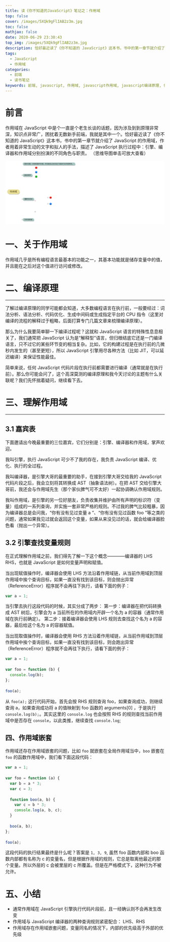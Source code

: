 ```yaml
---
title: 读《你不知道的JavaScript》笔记之：作用域
top: false
cover: /images/5XQk9gFlIAB2z3m.jpg
toc: false
mathjax: false
date: 2020-06-29 23:30:43
top_img: /images/5XQk9gFlIAB2z3m.jpg
description: 恰好最近读了《你不知道的 JavaScript》这本书，书中的第一章节就介绍了 JavaScript 的作用域，作者用着非常生动的文字和拟人的手法，描述了 JavaScript 执行过程中：引擎、编译器和作用域分别扮演的不同角色与职责。
tags:
  - JavaScript
  - 作用域
categories:
  - 前端
  - 读书笔记
keywords: 前端, javascript, 作用域, javascript作用域, javascript编译原理, 你不知道的javascript
---
```


# 前言

作用域在 JavaScript 中是个一直是个老生长谈的话题，因为涉及到到原理非常深，知识点非常广，困扰着无数新手前端，我就是其中一个。恰好最近读了《你不知道的 JavaScript》这本书，书中的第一章节就介绍了 JavaScript 的作用域，作者用着非常生动的文字和拟人的手法，描述了 JavaScript 执行过程中：引擎、编译器和作用域分别扮演的不同角色与职责。
（思维导图单击可放大查看）

![作用域思维导图.png](/images/作用域思维导图.svg)

# 一、关于作用域

作用域几乎是所有编程语言最基本的功能之一，其基本功能就是储存变量中的值，并且能在之后对这个值进行访问或修改。

# 二、编译原理

---

了解过编译原理的同学可能都会知道，大多数编程语言在执行前，一般要经过：词法分析、语法分析、代码优化、生成中间码或生成指定平台的 CPU 指令（这里对编译的流程的解释过于粗略，后面打算专门几篇文章来梳理编译原理）。

那么为什么我要简单聊一下编译过程呢？这就和 JavaScript 语言的特殊性息息相关了，我们通常把 JavaScript 认为是“解释型”语言，但归根结底它还是一门编译语言，只不过它的某些环节变的相当复杂。比如，它的构建过程是在执行前的几微秒内发生的（甚至更短），所以 JavaScript 引擎用尽各种方法（比如 JIT，可以延迟编译）来保证性能最佳。

简单来说，任何 JavaScript 代码片段在执行前都需要进行编译（通常就是在执行前）。那么你可能会问了，这个高深莫测的编译原理和我今天讨论的主题有什么关联呢？我们先怀揣着疑问，继续看下去。

# 三、理解作用域

---

## 3.1 嘉宾表

下面邀请出今晚最重要的三位嘉宾，它们分别是：引擎、编译器和作用域，掌声欢迎。

我叫引擎，执行 JavaScript 可少不了我的存在，我负责 JavaScript 编译、优化、执行的全过程。

我叫编译器，是引擎大哥的最重要的助手，在接到引擎大哥交给我的 JavaScript 代码片段之后，我会立刻将其转换成 AST（抽象语法树）。在把 AST 交给引擎大哥前，我还会与作用域先生（那个家伙脾气可不太好）一起协调确认作用域规则。

我叫作用域，是引擎的另一位好朋友，负责收集并维护由所有声明的标识符（变量）组成的一系列查询，并实施一套非常严格的规则。不过我的脾气比较粗暴，因为编译器总是会问我，“你有没有见过变量 a ”、“你有没有见过函数 foo ”等之类的问题，通常如果我见过就会返回这个变量，如果从来没见过的话，就会给编译器脸色看（抛出一个异常）。

## 3.2 引擎查找变量规则

在正式理解作用域之前，我们得先了解一下这个概念————编译器的 LHS RHS，也就是 JavaScript 是如何变量声明和赋值。

当出现赋值操作时，编译器会使用 LHS 方法沿着作用域链，从当前作用域到顶层作用域中挨个查询目标，如果一直没有找到该目标，则会抛出异常（ReferenceError）程序就不会再往下执行，请看下面的例子：

```js
var a = 1;
```

当引擎去执行这段代码的时候，其实分成了两步：
第一步：编译器在把代码转换成 AST 树后，引擎会为 a 当前所在的作用域内开辟一个名为 a 的容器（通常作用域在执行前确定）。
第二步：接着编译器会使用 LHS 规则去查找这个名为 a 的容器，最后给这个名为 a 的容器赋值。

当出现取值操作时，编译器会使用 RHS 方法沿着作用域链，从当前作用域到顶层作用域中挨个查询目标，如果一直没有找到该目标，则会跑出异常（ReferenceError）程序就不会再往下执行，请看下面的例子：

```js
var a = 1;

var foo = function (b) {
  console.log(b);
};

foo(a);
```

从 `foo(a);` 这行代码开始，首先会按 RHS 规则查询 foo，如果查询成功，则继续查询 a，如果查询成功将 a 的值映射到 foo 函数的 arguments[0] ，于是执行 `console.log(b);`。其实这里的 `console.log` 也会按照 RHS 的规则查找当前作用域中是否存在 `console`，以此类推，继续查找 `console.log`;

## 四、作用域嵌套

作用域还存在作用域嵌套的问题，比如 `foo` 就嵌套在全局作用域当中，`boo` 嵌套在 `foo` 的函数作用域中，我们看下面这段代码：

```js
var a = 1;

var foo = function (a) {
  var b = a * 3;
  var c = 3;

  function boo(a, b) {
    var c = b * 3;
    console.log(a, b, c);
  }

  boo(a, b);
};

foo(a);
```

这段代码的执行结果最终是什么呢？答案是 `1, 3, 9`, 虽然 foo 函数内部和 boo 函数内部都有名称为 c 的变量名，但是根据作用域的规则，它总是取离他最近的那个变量。所以外层的 c 会被里层的 c 所覆盖。但是在严格模式下，这种行为不被允许。

# 五、小结

- 通常作用域在 JavaScript 引擎执行代码片段前，且一经确认则不会再发生改变
- 作用域与 JavaScript 编译器的两种查询规则紧密配合： LHS、RHS
- 作用域存在作用域嵌套问题，变量同名的情况下，内部的优先级高于外部的优先级
